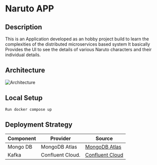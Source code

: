 # Naruto APP

## Description


This is an Application developed as an hobby project build to learn the complexities of the distributed microservices based system
It basically Provides the UI to see the details of various Naruto characters and their individual details.



## Architecture

![Architecture](naruto.svg“icon”)

## Local Setup

`Run docker compose up
`

## Deployment Strategy

| Component      |Provider                       |Source                       |
|----------------|-------------------------------|-----------------------------|
|Mongo DB        |MongoDB Atlas                  |[MongoDB Atlas](https://www.mongodb.com/atlas/database)            |
|Kafka           |Confluent Cloud.               |[Confluent Cloud](https://www.confluent.io/confluent-cloud/)            |
